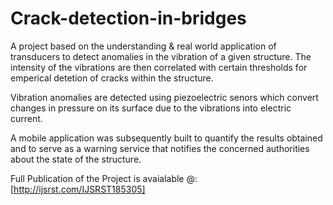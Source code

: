 # Crack-detection-in-bridges
A project based on the understanding  & real world application of transducers to detect anomalies in the vibration of a given structure.
The intensity of the vibrations are then correlated with certain thresholds for emperical detetion of cracks within the structure.

Vibration anomalies are detected using piezoelectric senors which convert changes in pressure on its surface due to the vibrations into electric current.

A mobile application was subsequently built to quantify the results obtained and to serve as a warning service that notifies the concerned authorities about the state of the structure.


Full Publication of the Project is avaialable @: [http://ijsrst.com/IJSRST185305]

